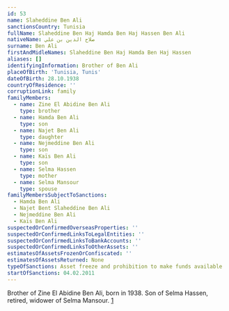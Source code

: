```yaml
---
id: 53
name: Slaheddine Ben Ali
sanctionsCountry: Tunisia
fullName: Slaheddine Ben Haj Hamda Ben Haj Hassen Ben Ali
nativeName: صلاح الدين بن علي
surname: Ben Ali
firstAndMidleNames: Slaheddine Ben Haj Hamda Ben Haj Hassen
aliases: []
identifyingInformation: Brother of Ben Ali
placeOfBirth: 'Tunisia, Tunis'
dateOfBirth: 28.10.1938
countryOfResidence: ''
corruptionLink: family
familyMembers:
  - name: Zine El Abidine Ben Ali
    type: brother
  - name: Hamda Ben Ali
    type: son
  - name: Najet Ben Ali
    type: daughter
  - name: Nejmeddine Ben Ali
    type: son
  - name: Kaïs Ben Ali
    type: son
  - name: Selma Hassen
    type: mother
  - name: Selma Mansour
    type: spouse
familyMembersSubjectToSanctions:
  - Hamda Ben Ali
  - Najet Bent Slaheddine Ben Ali
  - Nejmeddine Ben Ali
  - Kaïs Ben Ali
suspectedOrConfirmedOverseasProperties: ''
suspectedOrConfirmedLinksToLegalEntities: ''
suspectedOrConfirmedLinksToBankAccounts: ''
suspectedOrConfirmedLinksToOtherAssets: ''
estimatesOfAssetsFrozenOrConfiscated: ''
estimatesOfAssetsReturned: None
typeOfSanctions: Asset freeze and prohibition to make funds available
startOfSanctions: 04.02.2011
---
```

Brother of Zine El Abidine Ben Ali, born in 1938. Son of Selma Hassen, retired, 
widower of Selma Mansour. 
[1](https://eur-lex.europa.eu/legal-content/EN/TXT/?uri=CELEX:02011D0072-20170128)

